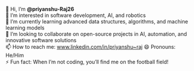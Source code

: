 👋 Hi, I’m **@priyanshu-Raj26**  
👀 I’m interested in software development, AI, and robotics  
🌱 I’m currently learning advanced data structures, algorithms, and machine learning models  
💞️ I’m looking to collaborate on open-source projects in AI, automation, and innovative software solutions  
📫 How to reach me:  www.linkedin.com/in/priyanshu~raj
😄 Pronouns: He/Him  
⚡ Fun fact: When I’m not coding, you’ll find me on the football field!  



<!---
priyanshu-Raj26/priyanshu-Raj26 is a ✨ special ✨ repository because its `README.md` (this file) appears on your GitHub profile.
You can click the Preview link to take a look at your changes.
--->
